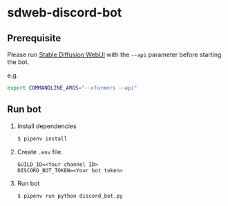 # sdweb-discord-bot

## Prerequisite

Please run [Stable Diffusion WebUI](https://github.com/AUTOMATIC1111/stable-diffusion-webui) with the `--api` parameter before starting the bot.

e.g.
```bash
export COMMANDLINE_ARGS="--xformers --api"
```

## Run bot

1. Install dependencies
    ```bash
    $ pipenv install
    ```
1. Create `.env` file.
    ```.env
    GUILD_ID=<Your channel ID>
    DISCORD_BOT_TOKEN=<Your bot token>
    ```
1. Run bot
    ```bash
    $ pipenv run python discord_bot.py
    ```
